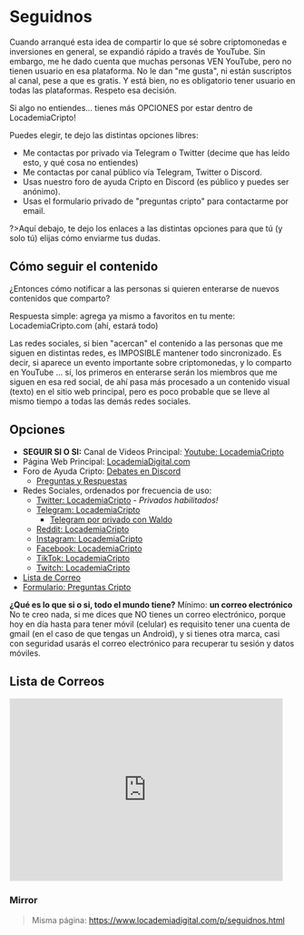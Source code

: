 # Seguidnos

Cuando arranqué esta idea de compartir lo que sé sobre criptomonedas e inversiones en general, se expandió rápido a través de YouTube. Sin embargo, me he dado cuenta que muchas personas VEN YouTube, pero no tienen usuario en esa plataforma. No le dan "me gusta", ni están suscriptos al canal, pese a que es gratis. Y está bien, no es obligatorio tener usuario en todas las plataformas. Respeto esa decisión.

Si algo no entiendes... tienes más OPCIONES por estar dentro de LocademiaCripto!

Puedes elegir, te dejo las distintas opciones libres:
- Me contactas por privado via Telegram o Twitter (decime que has leído esto, y qué cosa no entiendes)
- Me contactas por canal público vía Telegram, Twitter o Discord.
- Usas nuestro foro de ayuda Cripto en Discord (es público y puedes ser anónimo).
- Usas el formulario privado de "preguntas cripto" para contactarme por email.

?>Aquí debajo, te dejo los enlaces a las distintas opciones para que tú (y solo tú) elijas cómo enviarme tus dudas.

## Cómo seguir el contenido
¿Entonces cómo notificar a las personas si quieren enterarse de nuevos contenidos que comparto?

Respuesta simple: agrega ya mismo a favoritos en tu mente: LocademiaCripto.com (ahí, estará todo)

Las redes sociales, si bien "acercan" el contenido a las personas que me siguen en distintas redes, es IMPOSIBLE mantener todo sincronizado. Es decir, si aparece un evento importante sobre criptomonedas, y lo comparto en YouTube ... sí, los primeros en enterarse serán los miembros que me siguen en esa red social, de ahí pasa más procesado a un contenido visual (texto) en el sitio web principal, pero es poco probable que se lleve al mismo tiempo a todas las demás redes sociales.

## Opciones

- **SEGUIR SI O SI:** Canal de Videos Principal: [Youtube: LocademiaCripto](https://www.youtube.com/c/LocademiaCripto?sub_confirmation=1)
- Página Web Principal: [LocademiaDigital.com](https://www.locademiadigital.com)
- Foro de Ayuda Cripto: [Debates en Discord](https://discord.gg/ZSfUuFcEBA)
  - [Preguntas y Respuestas](https://discord.gg/Nwg8ZsuaKa)
- Redes Sociales, ordenados por frecuencia de uso:
  - [Twitter: LocademiaCripto](https://twitter.com/LocademiaCripto) - *Privados habilitados!*
  - [Telegram: LocademiaCripto](https://t.me/LocademiaCripto)
    - [Telegram por privado con Waldo](https://t.me/waLddo)
  - [Reddit: LocademiaCripto](https://reddit.com/r/LocademiaCripto)
  - [Instagram: LocademiaCripto](https://instagram.com/LocademiaCripto)
  - [Facebook: LocademiaCripto](https://facebook.com/LocademiaCripto)
  - [TikTok: LocademiaCripto](https://tiktok.com/LocademiaCripto)
  - [Twitch: LocademiaCripto](https://twitch.com/LocademiaCripto)
- [Lista de Correo](https://cripto.substack.com)
- [Formulario: Preguntas Cripto](https://bit.ly/preguntasCripto)

**¿Qué es lo que si o si, todo el mundo tiene?** Mínimo: **un correo electrónico**
No te creo nada, si me dices que NO tienes un correo electrónico, porque hoy en día hasta para tener móvil (celular) es requisito tener una cuenta de gmail (en el caso de que tengas un Android), y si tienes otra marca, casi con seguridad usarás el correo electrónico para recuperar tu sesión y datos móviles.

## Lista de Correos

<iframe src="https://cripto.substack.com/embed" width="480" height="320" style="border:1px solid #EEE; background:white;" frameborder="0" scrolling="no"></iframe>



### Mirror

>Misma página: https://www.locademiadigital.com/p/seguidnos.html